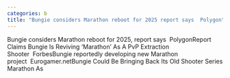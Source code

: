 ```yaml
---
categories: b
title: "Bungie considers Marathon reboot for 2025 report says  Polygon"
---
```

Bungie considers Marathon reboot for 2025, report says&nbsp;&nbsp;PolygonReport Claims Bungie Is Reviving ‘Marathon’ As A PvP Extraction Shooter&nbsp;&nbsp;ForbesBungie reportedly developing new Marathon project&nbsp;&nbsp;Eurogamer.netBungie Could Be Bringing Back Its Old Shooter Series Marathon As